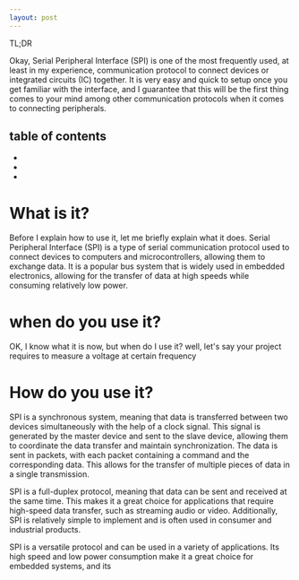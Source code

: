 ```yaml
---
layout: post
---
```


TL;DR

Okay, Serial Peripheral Interface (SPI) is one of the most frequently used, at least in my experience, communication protocol to connect devices or integrated circuits (IC) together. It is very easy and quick to setup once you get familiar with the interface, and I guarantee that this will be the first thing comes to your mind among other communication protocols when it comes to connecting peripherals.

table of contents
-
-
-
-


# What is it?
Before I explain how to use it, let me briefly explain what it does.
Serial Peripheral Interface (SPI) is a type of serial communication protocol used to connect devices to computers and microcontrollers, allowing them to exchange data. It is a popular bus system that is widely used in embedded electronics, allowing for the transfer of data at high speeds while consuming relatively low power.

# when do you use it?
OK, I know what it is now, but when do I use it? well, let's say your project requires to measure a voltage at certain frequency 

# How do you use it?



SPI is a synchronous system, meaning that data is transferred between two devices simultaneously with the help of a clock signal. This signal is generated by the master device and sent to the slave device, allowing them to coordinate the data transfer and maintain synchronization. The data is sent in packets, with each packet containing a command and the corresponding data. This allows for the transfer of multiple pieces of data in a single transmission.

SPI is a full-duplex protocol, meaning that data can be sent and received at the same time. This makes it a great choice for applications that require high-speed data transfer, such as streaming audio or video. Additionally, SPI is relatively simple to implement and is often used in consumer and industrial products.

SPI is a versatile protocol and can be used in a variety of applications. Its high speed and low power consumption make it a great choice for embedded systems, and its